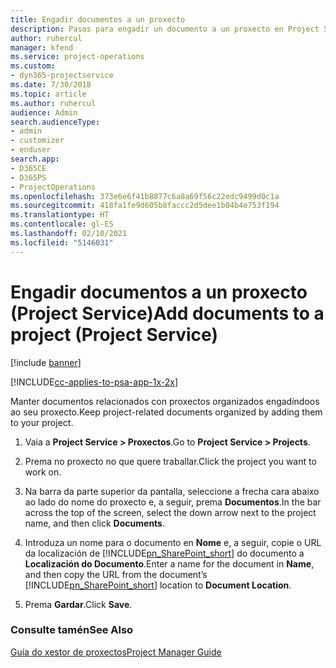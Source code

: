 ```yaml
---
title: Engadir documentos a un proxecto
description: Pasos para engadir un documento a un proxecto en Project Service
author: ruhercul
manager: kfend
ms.service: project-operations
ms.custom:
- dyn365-projectservice
ms.date: 7/30/2018
ms.topic: article
ms.author: ruhercul
audience: Admin
search.audienceType:
- admin
- customizer
- enduser
search.app:
- D365CE
- D365PS
- ProjectOperations
ms.openlocfilehash: 373e6e6f41b8877c6a8a69f56c22edc9499d0c1a
ms.sourcegitcommit: 418fa1fe9d605b8faccc2d5dee1b04b4e753f194
ms.translationtype: HT
ms.contentlocale: gl-ES
ms.lasthandoff: 02/10/2021
ms.locfileid: "5146031"
---
```

# <a name="add-documents-to-a-project-project-service"></a><span data-ttu-id="fe375-103">Engadir documentos a un proxecto (Project Service)</span><span class="sxs-lookup"><span data-stu-id="fe375-103">Add documents to a project (Project Service)</span></span>

[!include [banner](../includes/psa-now-project-operations.md)]

[!INCLUDE[cc-applies-to-psa-app-1x-2x](../includes/cc-applies-to-psa-app-1x-2x.md)]

<span data-ttu-id="fe375-104">Manter documentos relacionados con proxectos organizados engadíndoos ao seu proxecto.</span><span class="sxs-lookup"><span data-stu-id="fe375-104">Keep project-related documents organized by adding them to your project.</span></span>  
  
1. <span data-ttu-id="fe375-105">Vaia a **Project Service > Proxectos**.</span><span class="sxs-lookup"><span data-stu-id="fe375-105">Go to **Project Service > Projects**.</span></span>  
  
2. <span data-ttu-id="fe375-106">Prema no proxecto no que quere traballar.</span><span class="sxs-lookup"><span data-stu-id="fe375-106">Click the project you want to work on.</span></span>  
  
3. <span data-ttu-id="fe375-107">Na barra da parte superior da pantalla, seleccione a frecha cara abaixo ao lado do nome do proxecto e, a seguir, prema **Documentos**.</span><span class="sxs-lookup"><span data-stu-id="fe375-107">In the bar across the top of the screen, select the down arrow next to the project name, and then click **Documents**.</span></span>  
  
4. <span data-ttu-id="fe375-108">Introduza un nome para o documento en **Nome** e, a seguir, copie o URL da localización de [!INCLUDE[pn_SharePoint_short](../includes/pn-sharepoint-short.md)] do documento a **Localización do Documento**.</span><span class="sxs-lookup"><span data-stu-id="fe375-108">Enter a name for the document in **Name**,  and then copy the URL from the document’s [!INCLUDE[pn_SharePoint_short](../includes/pn-sharepoint-short.md)] location to **Document Location**.</span></span>  
  
5. <span data-ttu-id="fe375-109">Prema **Gardar**.</span><span class="sxs-lookup"><span data-stu-id="fe375-109">Click **Save**.</span></span>  
  
### <a name="see-also"></a><span data-ttu-id="fe375-110">Consulte tamén</span><span class="sxs-lookup"><span data-stu-id="fe375-110">See Also</span></span>  
 [<span data-ttu-id="fe375-111">Guía do xestor de proxectos</span><span class="sxs-lookup"><span data-stu-id="fe375-111">Project Manager Guide</span></span>](../psa/project-manager-guide.md)
